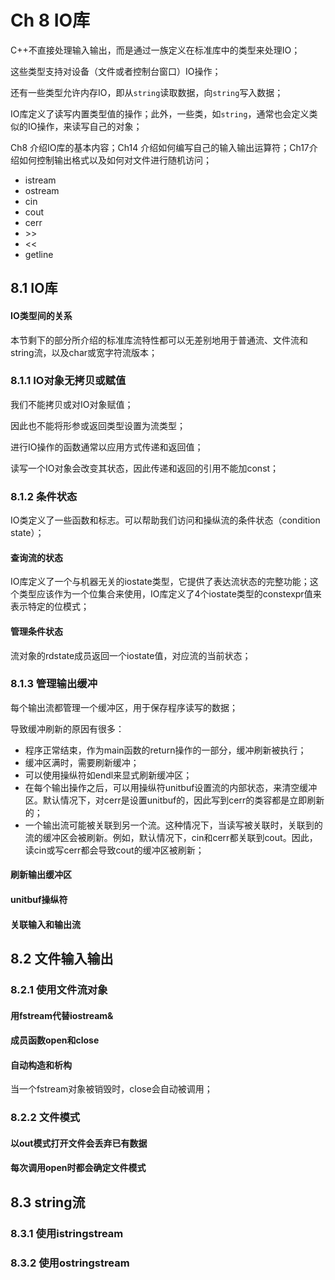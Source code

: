 # Ch 8 IO库

C++不直接处理输入输出，而是通过一族定义在标准库中的类型来处理IO；

这些类型支持对设备（文件或者控制台窗口）IO操作；

还有一些类型允许内存IO，即从`string`读取数据，向`string`写入数据；

IO库定义了读写内置类型值的操作；此外，一些类，如`string`，通常也会定义类似的IO操作，来读写自己的对象；

Ch8 介绍IO库的基本内容；Ch14 介绍如何编写自己的输入输出运算符；Ch17介绍如何控制输出格式以及如何对文件进行随机访问；

- istream
- ostream
- cin
- cout
- cerr
- \>>
- \<<
- getline

## 8.1 IO库

#### IO类型间的关系

本节剩下的部分所介绍的标准库流特性都可以无差别地用于普通流、文件流和string流，以及char或宽字符流版本；

### 8.1.1 IO对象无拷贝或赋值

我们不能拷贝或对IO对象赋值；

因此也不能将形参或返回类型设置为流类型；

进行IO操作的函数通常以应用方式传递和返回值；

读写一个IO对象会改变其状态，因此传递和返回的引用不能加const；

### 8.1.2 条件状态

IO类定义了一些函数和标志。可以帮助我们访问和操纵流的条件状态（condition state）；

#### 查询流的状态

IO库定义了一个与机器无关的iostate类型，它提供了表达流状态的完整功能；这个类型应该作为一个位集合来使用，IO库定义了4个iostate类型的constexpr值来表示特定的位模式；

#### 管理条件状态

流对象的rdstate成员返回一个iostate值，对应流的当前状态；

### 8.1.3 管理输出缓冲

每个输出流都管理一个缓冲区，用于保存程序读写的数据；

导致缓冲刷新的原因有很多：

- 程序正常结束，作为main函数的return操作的一部分，缓冲刷新被执行；
- 缓冲区满时，需要刷新缓冲；
- 可以使用操纵符如endl来显式刷新缓冲区；
- 在每个输出操作之后，可以用操纵符unitbuf设置流的内部状态，来清空缓冲区。默认情况下，对cerr是设置unitbuf的，因此写到cerr的类容都是立即刷新的；
- 一个输出流可能被关联到另一个流。这种情况下，当读写被关联时，关联到的流的缓冲区会被刷新。例如，默认情况下，cin和cerr都关联到cout。因此，读cin或写cerr都会导致cout的缓冲区被刷新；

#### 刷新输出缓冲区

#### unitbuf操纵符

#### 关联输入和输出流

## 8.2 文件输入输出

### 8.2.1 使用文件流对象

#### 用fstream代替iostream&

#### 成员函数open和close

#### 自动构造和析构

当一个fstream对象被销毁时，close会自动被调用；

### 8.2.2 文件模式

#### 以out模式打开文件会丢弃已有数据

#### 每次调用open时都会确定文件模式

## 8.3 string流

### 8.3.1 使用istringstream

### 8.3.2 使用ostringstream


